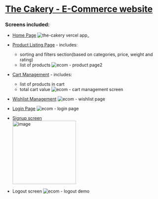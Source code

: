 # [The Cakery - E-Commerce website](https://the-cakery.vercel.app/)

### Screens included:
* [Home Page](https://the-cakery.vercel.app/) 
  ![the-cakery vercel app_](https://user-images.githubusercontent.com/64582473/154860044-54c0d4a2-2753-4c5c-b200-72b6be23e937.png)
  
* [Product Listing Page](https://the-cakery.vercel.app/pages/product-page.html) - includes:
  *  sorting and filters section(based on categories, price, weight and rating) 
  *  list of products
  ![ecom - product page2](https://user-images.githubusercontent.com/64582473/153724953-85906e22-e883-4b42-8d98-8ab260e6e215.gif)
  
* [Cart Management](https://the-cakery.vercel.app/pages/cart-management.html) - includes:
  *  list of products in cart
  *  total cart value
  ![ecom - cart management screen](https://user-images.githubusercontent.com/64582473/154031380-d8de1e6b-1507-4571-93d1-f79aae2883dd.gif)
  
* [Wishlist Management](https://the-cakery.vercel.app/pages/wishlist-page.html)
   ![ecom - wishlist page](https://user-images.githubusercontent.com/64582473/153755382-e614edac-517d-40d0-8ffa-d4fa6e87363d.gif)

* [Login Page](https://the-cakery.vercel.app/pages/login.html)
   ![ecom - login page](https://user-images.githubusercontent.com/64582473/153755568-af3411d9-0404-4a92-83bc-f721fc13922a.gif)
   
* [Signup screen](https://the-cakery.vercel.app/pages/signup.html)
  <br><img width="205" alt="image" src="https://user-images.githubusercontent.com/64582473/154859954-d7306632-0ea3-425b-a2ac-0fa6f3b7167b.png">
  
* Logout screen
   ![ecom - logout demo](https://user-images.githubusercontent.com/64582473/153755633-7c624182-9266-41af-bc9e-943a300759a3.gif)
